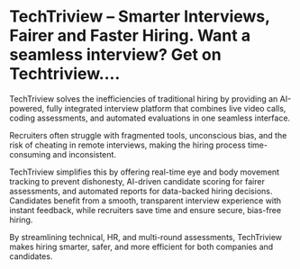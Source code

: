 # TechTriview – Smarter Interviews, Fairer and Faster Hiring. Want a seamless interview? Get on Techtriview....

TechTriview solves the inefficiencies of traditional hiring by providing an AI-powered, fully integrated interview platform that combines live video calls, coding assessments, and automated evaluations in one seamless interface. 

Recruiters often struggle with fragmented tools, unconscious bias, and the risk of cheating in remote interviews, making the hiring process time-consuming and inconsistent. 

TechTriview simplifies this by offering real-time eye and body movement tracking to prevent dishonesty, AI-driven candidate scoring for fairer assessments, and automated reports for data-backed hiring decisions. Candidates benefit from a smooth, transparent interview experience with instant feedback, while recruiters save time and ensure secure, bias-free hiring. 

By streamlining technical, HR, and multi-round assessments, TechTriview makes hiring smarter, safer, and more efficient for both companies and candidates.

